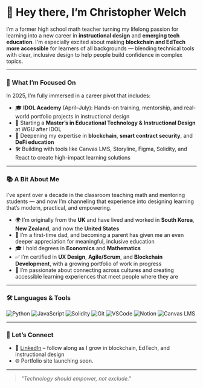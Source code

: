 # 👋 Hey there, I’m Christopher Welch

I’m a former high school math teacher turning my lifelong passion for learning into a new career in **instructional design** and **emerging tech education**. I'm especially excited about making **blockchain and EdTech more accessible** for learners of all backgrounds — blending technical tools with clear, inclusive design to help people build confidence in complex topics.

---

### 🎯 What I’m Focused On

In 2025, I’m fully immersed in a career pivot that includes:

- 🎓 **IDOL Academy** (April–July): Hands-on training, mentorship, and real-world portfolio projects in instructional design  
- 🧠 Starting a **Master’s in Educational Technology & Instructional Design** at WGU after IDOL  
- 🔐 Deepening my expertise in **blockchain**, **smart contract security**, and **DeFi education**  
- 🛠️ Building with tools like Canvas LMS, Storyline, Figma, Solidity, and React to create high-impact learning solutions  

---

### 📚 A Bit About Me

I’ve spent over a decade in the classroom teaching math and mentoring students — and now I’m channeling that experience into designing learning that’s modern, practical, and empowering.

- 🌍 I’m originally from the **UK** and have lived and worked in **South Korea**, **New Zealand**, and now the **United States**  
- 👶 I’m a first-time dad, and becoming a parent has given me an even deeper appreciation for meaningful, inclusive education  
- 🎓 I hold degrees in **Economics** and **Mathematics**  
- ✅ I’m certified in **UX Design**, **Agile/Scrum**, and **Blockchain Development**, with a growing portfolio of work in progress  
- 🤝 I’m passionate about connecting across cultures and creating accessible learning experiences that meet people where they are  

---

### 🛠️ Languages & Tools

![Python](https://img.shields.io/badge/Python-3776AB?style=for-the-badge&logo=python&logoColor=white)
![JavaScript](https://img.shields.io/badge/JavaScript-F7DF1E?style=for-the-badge&logo=javascript&logoColor=black)
![Solidity](https://img.shields.io/badge/Solidity-363636?style=for-the-badge&logo=solidity&logoColor=white)
![Git](https://img.shields.io/badge/Git-F05032?style=for-the-badge&logo=git&logoColor=white)
![VSCode](https://img.shields.io/badge/VS%20Code-007ACC?style=for-the-badge&logo=visual-studio-code&logoColor=white)
![Notion](https://img.shields.io/badge/Notion-000000?style=for-the-badge&logo=notion&logoColor=white)
![Canvas LMS](https://img.shields.io/badge/Canvas%20LMS-EA2B2E?style=for-the-badge)

---

### 🤝 Let’s Connect

- 🧾 [LinkedIn](https://www.linkedin.com/in/christopher-d-welch) – follow along as I grow in blockchain, EdTech, and instructional design  
- 🌐 Portfolio site launching soon.

---

> _"Technology should empower, not exclude."_
